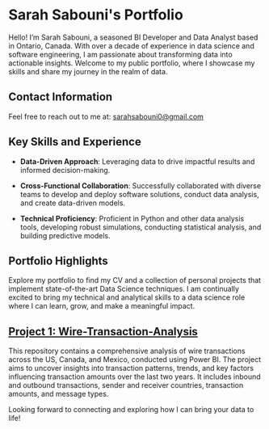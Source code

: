 # Sarah Sabouni's Portfolio

Hello! I’m Sarah Sabouni, a seasoned BI Developer and Data Analyst based in Ontario, Canada. With over a decade of experience in data science and software engineering, I am passionate about transforming data into actionable insights. Welcome to my public portfolio, where I showcase my skills and share my journey in the realm of data.

## Contact Information

Feel free to reach out to me at: sarahsabouni0@gmail.com

## Key Skills and Experience

* **Data-Driven Approach**: Leveraging data to drive impactful results and informed decision-making.

* **Cross-Functional Collaboration**: Successfully collaborated with diverse teams to develop and deploy software solutions, conduct data analysis, and create data-driven models.

* **Technical Proficiency**: Proficient in Python and other data analysis tools, developing robust simulations, conducting statistical analysis, and building predictive models.

## Portfolio Highlights

Explore my portfolio to find my CV and a collection of personal projects that implement state-of-the-art Data Science techniques. I am continually excited to bring my technical and analytical skills to a data science role where I can learn, grow, and make a meaningful impact.

## [Project 1: Wire-Transaction-Analysis](https://github.com/Sarahsabouni/Wire-Transaction-Analysis)

This repository contains a comprehensive analysis of wire transactions across the US, Canada, and Mexico, conducted using Power BI. The project aims to uncover insights into transaction patterns, trends, and key factors influencing transaction amounts over the last two years. It includes inbound and outbound transactions, sender and receiver countries, transaction amounts, and message types.



Looking forward to connecting and exploring how I can bring your data to life!

